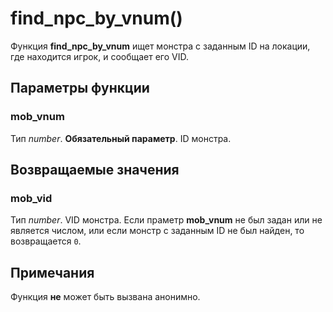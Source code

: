 # find_npc_by_vnum()
Функция **find_npc_by_vnum** ищет монстра с заданным ID на локации, где находится игрок, и сообщает его VID.

## Параметры функции
### mob_vnum
Тип *number*. **Обязательный параметр**. ID монстра.

## Возвращаемые значения
### mob_vid
Тип *number*. VID монстра. Если праметр **mob_vnum** не был задан или не является числом, или если монстр с заданным ID не был найден, то возвращается `0`.

## Примечания
Функция **не** может быть вызвана анонимно.